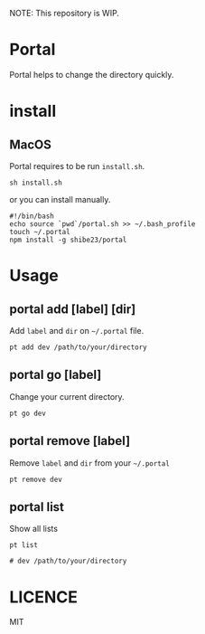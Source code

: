 NOTE: This repository is WIP.

# Portal
Portal helps to change the directory quickly. 

# install
## MacOS
Portal requires to be run `install.sh`.

```
sh install.sh
``` 
or you can install manually. 

```
#!/bin/bash
echo source `pwd`/portal.sh >> ~/.bash_profile
touch ~/.portal
npm install -g shibe23/portal
```

# Usage

## portal add [label] [dir]
Add `label` and `dir` on `~/.portal` file.

```
pt add dev /path/to/your/directory 
```   

## portal go [label]
Change your current directory.

```
pt go dev
```   

## portal remove [label]
Remove `label` and `dir` from your `~/.portal`

```
pt remove dev
```

## portal list
Show all lists

```
pt list

# dev /path/to/your/directory 
```   

# LICENCE
MIT
